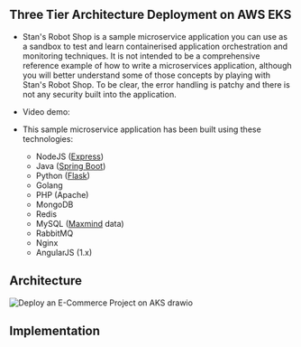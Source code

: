## Three Tier Architecture Deployment on AWS EKS

- Stan's Robot Shop is a sample microservice application you can use as a sandbox to test and learn containerised application orchestration and monitoring techniques. It is not intended to be a comprehensive reference example of how to write a microservices application, although you will better understand some of those concepts by playing with Stan's Robot Shop. To be clear, the error handling is patchy and there is not any security built into the application.

- Video demo: 
- This sample microservice application has been built using these technologies:
  - NodeJS ([Express](http://expressjs.com/))
  - Java ([Spring Boot](https://spring.io/))
  - Python ([Flask](http://flask.pocoo.org))
  - Golang
  - PHP (Apache)
  - MongoDB
  - Redis
  - MySQL ([Maxmind](http://www.maxmind.com) data)
  - RabbitMQ
  - Nginx
  - AngularJS (1.x)

## Architecture

![Deploy an E-Commerce Project on AKS drawio](https://github.com/hieunguyen0202/E-Commerce_Project_on_AKS/assets/98166568/150751ba-2102-43dd-aa10-5b9ca9a1fb40)

## Implementation


